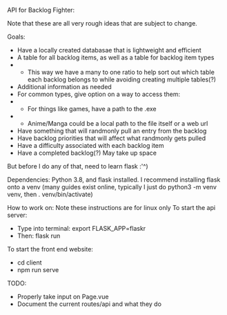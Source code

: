 API for Backlog Fighter:

Note that these are all very rough ideas that are subject to change.

Goals:
* Have a locally created databasae that is lightweight and efficient
* A table for all backlog items, as well as a table for backlog item types
* * This way we have a many to one ratio to help sort out which table each backlog belongs to while avoiding creating multiple tables(?)
* Additional information as needed
* For common types, give option on a way to access them:
* * For things like games, have a path to the .exe
* * Anime/Manga could be a local path to the file itself or a web url
* Have something that will randmonly pull an entry from the backlog
* Have backlog priorities that will affect what randmonly gets pulled
* Have a difficulty associated with each backlog item
* Have a completed backlog(?) May take up space

But before I do any of that, need to learn flask :'^)

Dependencies:
Python 3.8, and flask installed.
I recommend installing flask onto a venv (many guides exist online, typically I just do python3 -m venv venv, then . venv/bin/activate)

How to work on:
Note these instructions are for linux only
To start the api server:
* Type into terminal: export FLASK_APP=flaskr
* Then: flask run

To start the front end website:
* cd client
* npm run serve


TODO:
* Properly take input on Page.vue
* Document the current routes/api and what they do
